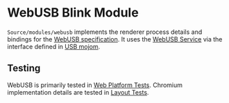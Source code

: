 # WebUSB Blink Module

`Source/modules/webusb` implements the renderer process details and bindings
for the [WebUSB specification]. It uses the [WebUSB Service] via the interface
defined in [USB mojom].

[WebUSB specification]: https://wicg.github.io/webusb/
[WebUSB Service]: /device/usb/usb_service.h
[USB mojom]: /device/usb/public/interfaces


## Testing

WebUSB is primarily tested in [Web Platform Tests].
Chromium implementation details are tested in [Layout Tests].

[Web Platform Tests]: ../../../LayoutTests/external/wpt/webusb/
[Layout Tests]: ../../../LayoutTests/usb/